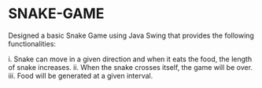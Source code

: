 # SNAKE-GAME
Designed a basic Snake Game using Java Swing that provides the following functionalities:

i. Snake can move in a given direction and when it eats the food, the length of snake increases. 
ii. When the snake crosses itself, the game will be over. 
iii. Food will be generated at a given interval.
